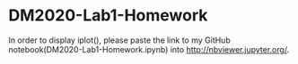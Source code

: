 # DM2020-Lab1-Homework

In order to display iplot(), please paste the link to my GitHub notebook(DM2020-Lab1-Homework.ipynb) into http://nbviewer.jupyter.org/.
